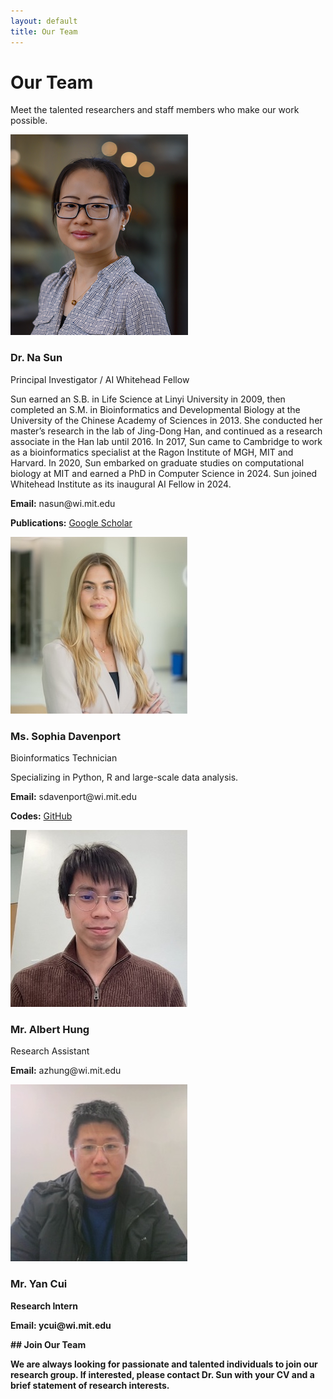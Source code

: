 ```yaml
---
layout: default
title: Our Team
---
```


# Our Team

Meet the talented researchers and staff members who make our work possible.

<div class="team-container">
  <div class="team-member">
    <img src="../lab-website/assets/images/photo_naSun.png" alt="Dr. Na Sun">
    <h3>Dr. Na Sun</h3>
    <p class="position">Principal Investigator / AI Whitehead Fellow</p>
    <p>Sun earned an S.B. in Life Science at Linyi University in 2009, then completed an S.M. in Bioinformatics and Developmental Biology at the University of the Chinese Academy of Sciences in 2013. She conducted her master’s research in the lab of Jing-Dong Han, and continued as a research associate in the Han lab until 2016. In 2017, Sun came to Cambridge to work as a bioinformatics specialist at the Ragon Institute of MGH, MIT and Harvard. In 2020, Sun embarked on graduate studies on computational biology at MIT and earned a PhD in Computer Science in 2024. Sun joined Whitehead Institute as its inaugural AI Fellow in 2024.</p>
    <p><strong>Email:</strong> nasun@wi.mit.edu</p>
    <p><strong>Publications:</strong> <a href="https://scholar.google.com/citations?user=oOxS8vwAAAAJ">Google Scholar</a></p>
  </div>
  <div class="team-member">
    <img src="../lab-website/assets/images/photo_sophiaDavenport.jpg" alt="Ms. Sophia Davenport">
    <h3>Ms. Sophia Davenport</h3>
    <p class="position">Bioinformatics Technician</p>
    <p>Specializing in Python, R and large-scale data analysis.</p>
    <p><strong>Email:</strong> sdavenport@wi.mit.edu</p>
    <p><strong>Codes:</strong> <a href="https://github.com/sophiadavenport">GitHub</a></p>
  </div>
  <div class="team-member">
    <img src="../lab-website/assets/images/photo_albertHung.jpg" alt="Mr. Albert Hung">
    <h3>Mr. Albert Hung</h3>
    <p class="position">Research Assistant</p>
    <p></p>
    <p><strong>Email:</strong> azhung@wi.mit.edu</p>
    <p><strong></a></p>
  </div>
  <div class="team-member">
    <img src="../lab-website/assets/images/photo_yanCui.jpg" alt="Mr. Yan Cui">
    <h3>Mr. Yan Cui</h3>
    <p class="position">Research Intern</p>
    <p></p>
    <p><strong>Email:</strong> ycui@wi.mit.edu</p>
    <p><strong></a></p>
  </div>
</div>
## Join Our Team

We are always looking for passionate and talented individuals to join our research group. 
If interested, please contact Dr. Sun with your CV and a brief statement of research interests.
